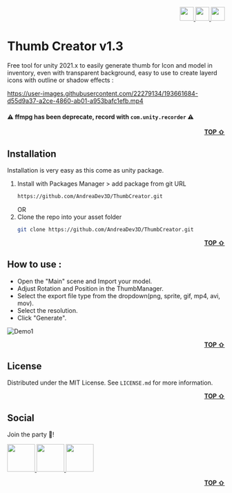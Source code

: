 <div id="top"></div>

<!-- SMALL-SOCIAL -->
<p align="right">
  <a href="https://discord.gg/MBxDKkg6YK" target="_blank">
    <img src="https://user-images.githubusercontent.com/22279134/194764030-c0ed3ba3-8d86-4ae2-b56c-3ee88a41be81.png" width="32" />
  </a>    
  <a href="https://twitter.com/AndreaDev_3DArt" target="_blank">
    <img src="https://user-images.githubusercontent.com/22279134/194764036-e4fc3421-018a-4b3a-b763-2b803ee0c78e.png" width="32" />
  </a>  
  <a href="https://www.youtube.com/channel/UCPCCUYILXKV85aEJy9UqAtg" target="_blank">
    <img src="https://user-images.githubusercontent.com/22279134/194764031-4c4cd570-3482-482b-a80c-b4974abd94b3.png" width="32" />
  </a>  
</p>

<!-- DESCRIPTIONS -->
# Thumb Creator v1.3
Free tool for unity 2021.x to easily generate thumb for Icon and model in inventory, even with transparent background, easy to use to create layerd icons with outline or shadow effects :

https://user-images.githubusercontent.com/22279134/193661684-d55d9a37-a2ce-4860-ab01-a953bafc1efb.mp4

#### ⚠️ ffmpg has been deprecate, record with ```com.unity.recorder``` ⚠️

<p align="right"><b><a href="#top">TOP &#8679;</a></b></p>

<!-- INSTALLATION -->
## Installation
Installation is very easy as this come as unity package.

1. Install with Packages Manager > add package from git URL  
   ```sh
   https://github.com/AndreaDev3D/ThumbCreator.git
   ```
   OR
2. Clone the repo into your asset folder 
   ```sh
   git clone https://github.com/AndreaDev3D/ThumbCreator.git
   ```

<p align="right"><b><a href="#top">TOP &#8679;</a></b></p>

<!-- HOW TO -->
## How to use :
- Open the "Main" scene and Import your model.
- Adjust Rotation and Position in the ThumbManager.
- Select the export file type from the dropdown(png, sprite, gif, mp4, avi, mov).
- Select the resolution.
- Click "Generate".

![Demo1](https://user-images.githubusercontent.com/22279134/181652334-1276f523-3a6a-414d-9650-77c226931446.gif)

<p align="right"><b><a href="#top">TOP &#8679;</a></b></p>

<!-- LICENSE -->
## License
Distributed under the MIT License. See `LICENSE.md` for more information.

<p align="right"><b><a href="#top">TOP &#8679;</a></b></p>

<!-- SOCIAL -->
## Social
Join the party 🎉!

<p align="left">
  <a href="https://discord.gg/MBxDKkg6YK" target="_blank">
    <img src="https://user-images.githubusercontent.com/22279134/194764030-c0ed3ba3-8d86-4ae2-b56c-3ee88a41be81.png" width="64" />
  </a>    
  <a href="https://twitter.com/AndreaDev_3DArt" target="_blank">
    <img src="https://user-images.githubusercontent.com/22279134/194764036-e4fc3421-018a-4b3a-b763-2b803ee0c78e.png" width="64" />
  </a>  
  <a href="https://www.youtube.com/channel/UCPCCUYILXKV85aEJy9UqAtg" target="_blank">
    <img src="https://user-images.githubusercontent.com/22279134/194764031-4c4cd570-3482-482b-a80c-b4974abd94b3.png" width="64" />
  </a>  
</p>

<p align="right"><b><a href="#top">TOP &#8679;</a></b></p>
